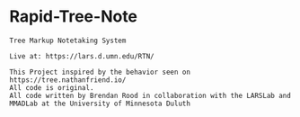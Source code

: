 # Rapid-Tree-Note
    Tree Markup Notetaking System

    Live at: https://lars.d.umn.edu/RTN/

    This Project inspired by the behavior seen on https://tree.nathanfriend.io/
    All code is original.
    All code written by Brendan Rood in collaboration with the LARSLab and MMADLab at the University of Minnesota Duluth